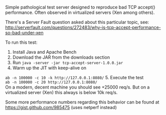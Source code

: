 Simple pathological test server designed to reproduce bad TCP accept() performance.
Often observed in virtualized servers (Xen among others).

There's a Server Fault question asked about this particular topic, see:
http://serverfault.com/questions/272483/why-is-tcp-accept-performance-so-bad-under-xen

To run this test:

 1. Install Java and Apache Bench
 2. Download the JAR from the downloads section
 3. Run
      `java -server -jar tcp-accept-server-1.0.0.jar`
 4. Warm up the JIT with keep-alive on

 `ab -n 100000 -c 10 -k http://127.0.0.1:8080/`
 5. Execute the test<br>
     `ab -n 100000 -c 20 http://127.0.0.1:8080/`<br>
     On a modern, decent machine you should see +25000 req/s.
     But on a virtualized server (Xen) this always is below 10k req/s.

Some more performance numbers regarding this behavior can be found at https://gist.github.com/985475 (uses netperf instead)